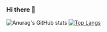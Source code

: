 ### Hi there 👋

![Anurag's GitHub stats](https://github-readme-stats.vercel.app/api?username=ParsaJafarian&show_icons=true&theme=tokyonight)
[![Top Langs](https://github-readme-stats.vercel.app/api/top-langs/?username=ParsaJafarian&layout=donut)](https://github.com/anuraghazra/github-readme-stats)
